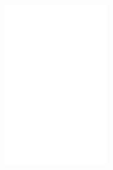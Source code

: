 <img src="https://github.com/terabyte3/terabyte3/raw/main/github-metrics.svg" width=55%>

<!-- this only exists to trigger update -->
